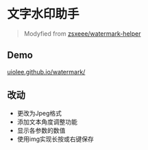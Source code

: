 # 文字水印助手

> Modyfied from [zsxeee/watermark-helper](https://github.com/zsxeee/watermark-helper)

## Demo

[uiolee.github.io/watermark/](https://uiolee.github.io/watermark/)

## 改动

- 更改为Jpeg格式
- 添加文本角度调整功能
- 显示各参数的数值
- 使用img实现长按或右键保存
